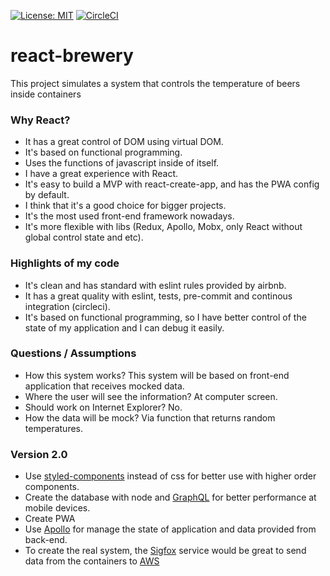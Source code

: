 [![License: MIT](https://img.shields.io/badge/License-MIT-blue.svg)](https://opensource.org/licenses/MIT) [![CircleCI](https://circleci.com/gh/alexfqc/react-brewery/tree/master.svg?style=shield)](https://circleci.com/gh/alexfqc/react-brewery/tree/master)

# react-brewery
This project simulates a system that controls the temperature of beers inside containers

### Why React?
* It has a great control of DOM using virtual DOM.
* It's based on functional programming.
* Uses the functions of javascript inside of itself.
* I have a great experience with React.
* It's easy to build a MVP with react-create-app, and has the PWA config by default.
* I think that it's a good choice for bigger projects.
* It's the most used front-end framework nowadays.
* It's more flexible with libs (Redux, Apollo, Mobx, only React without global control state and etc).

### Highlights of my code
* It's clean and has standard with eslint rules provided by airbnb.
* It has a great quality with eslint, tests, pre-commit and continous integration (circleci).
* It's based on functional programming, so I have better control of the state of my application and I can debug it easily.

### Questions / Assumptions
* How this system works? This system will be based on front-end application that receives mocked data.
* Where the user will see the information? At computer screen.
* Should work on Internet Explorer? No.
* How the data will be mock? Via function that returns random temperatures.

### Version 2.0
* Use [styled-components](https://github.com/styled-components/styled-components) instead of css for better use with higher order components.
* Create the database with node and [GraphQL](http://graphql.org/learn/) for better performance at mobile devices.
* Create PWA
* Use [Apollo](https://www.apollographql.com/) for manage the state of application and data provided from back-end.
* To create the real system, the [Sigfox](https://www.sigfox.com/en) service would be great to send data from the containers to [AWS](https://aws.amazon.com/pt/)

